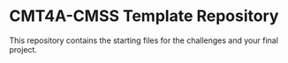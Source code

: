 # CMT4A-CMSS Template Repository

This repository contains the starting files for the challenges and your final project.
